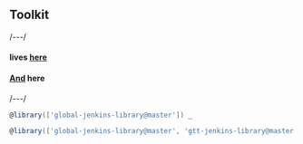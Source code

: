 ## Toolkit

/---/
#### lives [here](https://tools.adidas-group.com/bitbucket/projects/GTT/repos/gtt-jenkins-library/browse)
#### [And](https://tools.adidas-group.com/bitbucket/projects/JEN/repos/global-jenkins-library/browse) here

/---/
```groovy
@library(['global-jenkins-library@master']) _
```
```groovy
@library(['global-jenkins-library@master', 'gtt-jenkins-library@master']) _
```
